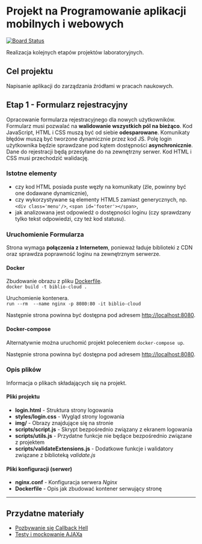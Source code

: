 # Projekt na Programowanie aplikacji mobilnych i webowych

[![Board Status](https://dev.azure.com/01133318/58577f27-c36e-47d0-9166-d776046c9d72/b8c46cd8-ad29-4083-8158-d84b59d074b3/_apis/work/boardbadge/1c7d0226-0595-4aa6-b9e1-2e99eadfd43d)](https://dev.azure.com/01133318/Bibliography%20Cloud/_workitems)

Realizacja kolejnych etapów projektów laboratoryjnych.

## Cel projektu

Napisanie aplikacji do zarządzania źródłami w pracach naukowych.

## Etap 1 - Formularz rejestracyjny

Opracowanie formularza rejestracyjnego dla nowych użytkowników. Formularz musi pozwalać na **walidowanie wszystkich pól na bieżąco**. Kod JavaScript, HTML i CSS muszą być od siebie **odesparowane**. Komunikaty błędów muszą być tworzone dynamicznie przez kod JS. Polę login użytkownika będzie sprawdzane pod kątem dostępności **asynchronicznie**. Dane do rejestracji będą przesyłane do na zewnętrzny serwer. Kod HTML i CSS musi przechodzić walidację.

### Istotne elementy

* czy kod HTML posiada puste węzły na komunikaty (źle, powinny być one dodawane dynamicznie),
* czy wykorzystywane są elementy HTML5 zamiast generycznych, np. `<div class='menu'/>`, `<span id='footer'></span>`,
* jak analizowana jest odpowiedź o dostępności loginu (czy sprawdzany tylko tekst odpowiedzi, czy też kod statusu).

### Uruchomienie Formularza

Strona wymaga **połączenia z Internetem**, ponieważ ładuje biblioteki z CDN oraz sprawdza poprawność loginu na zewnętrznym serwerze.

#### Docker

Zbudowanie obrazu z pliku [Dockerfile](./Dockerfile).  
`docker build -t biblio-cloud .`

Uruchomienie kontenera.  
`run --rm  --name nginx -p 8080:80 -it biblio-cloud`

Następnie strona powinna być dostępna pod adresem [http://localhost:8080](http://localhost:8080/).

#### Docker-compose

Alternatywnie można uruchomić projekt poleceniem `docker-compose up`.

Następnie strona powinna być dostępna pod adresem [http://localhost:8080](http://localhost:8080/).

### Opis plików

Informacja o plikach składających się na projekt.

#### Pliki projektu

* **login.html** - Struktura strony logowania
* **styles/login.css** - Wygląd strony logowania
* **img/** - Obrazy znajdujące się na stronie
* **scripts/script.js** - Skrypt bezpośrednio związany z ekranem logowania
* **scripts/utils.js** - Przydatne funkcje nie będące bezpośrednio związane z projektem
* **scripts/validateExtensions.js** - Dodatkowe funkcje i walidatory związane z biblioteką _validate.js_

#### Pliki konfiguracji (serwer)

* **nginx.conf** - Konfiguracja serwera _Nginx_
* **Dockerfile** - Opis jak zbudować kontener serwujący stronę

----------------------

## Przydatne materiały

* [Pozbywanie się Callback Hell](https://www.nafrontendzie.pl/jak-pozbyc-sie-callback-hell)
* [Testy i mockowanie AJAXa](https://www.nafrontendzie.pl/jquery-deffered-oraz-promise-pigulce)
